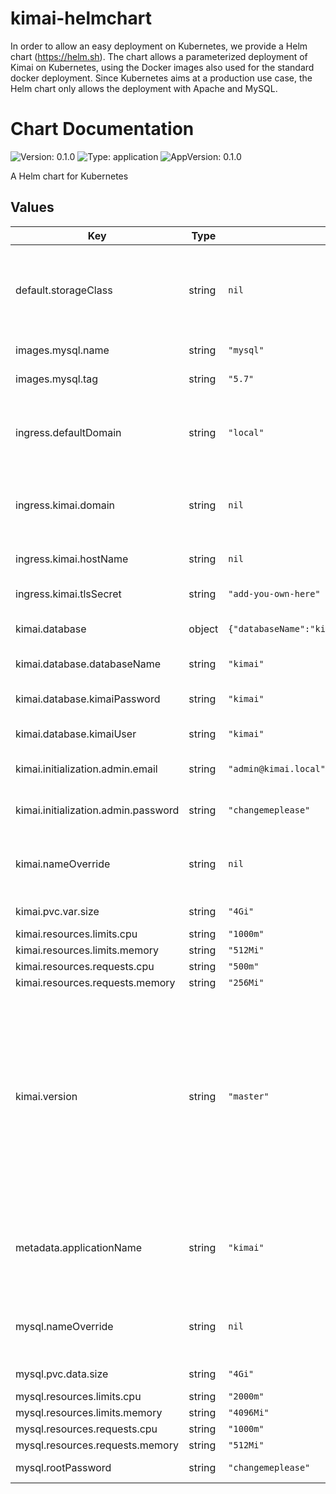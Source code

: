 # kimai-helmchart

In order to allow an easy deployment on Kubernetes, we provide a Helm chart (https://helm.sh). The chart allows a parameterized deployment of Kimai on Kubernetes, using the Docker images also used for the standard docker deployment. Since Kubernetes aims at a production use case, the Helm chart only allows the deployment with Apache and MySQL.

# Chart Documentation

![Version: 0.1.0](https://img.shields.io/badge/Version-0.1.0-informational?style=flat-square) ![Type: application](https://img.shields.io/badge/Type-application-informational?style=flat-square) ![AppVersion: 0.1.0](https://img.shields.io/badge/AppVersion-0.1.0-informational?style=flat-square)

A Helm chart for Kubernetes

## Values

| Key | Type | Default | Description |
|-----|------|---------|-------------|
| default.storageClass | string | `nil` | possibility to override the storage class. If left empty, your default storage class will be used |
| images.mysql.name | string | `"mysql"` | image name for MySQL |
| images.mysql.tag | string | `"5.7"` | image tag for MySQL |
| ingress.defaultDomain | string | `"local"` | default domain for ingress definitions. Can be overridden by the component specific settings |
| ingress.kimai.domain | string | `nil` | optional possibility to declare a specific domain for Kimai |
| ingress.kimai.hostName | string | `nil` | host name for Kimai. Defaults to kimai |
| ingress.kimai.tlsSecret | string | `"add-you-own-here"` | certificate for Kimai |
| kimai.database | object | `{"databaseName":"kimai","kimaiPassword":"kimai","kimaiUser":"kimai"}` | configuration of the database for Kimai |
| kimai.database.databaseName | string | `"kimai"` | MySQL database name for Kimai |
| kimai.database.kimaiPassword | string | `"kimai"` | MySQL database password for Kimai |
| kimai.database.kimaiUser | string | `"kimai"` | MySQL database user for Kimai |
| kimai.initialization.admin.email | string | `"admin@kimai.local"` | email for the superadmin account |
| kimai.initialization.admin.password | string | `"changemeplease"` | password for the superadmin account |
| kimai.nameOverride | string | `nil` | possibility to override the name of the Kimai component |
| kimai.pvc.var.size | string | `"4Gi"` | size for the var pvc for Kimai |
| kimai.resources.limits.cpu | string | `"1000m"` |  |
| kimai.resources.limits.memory | string | `"512Mi"` |  |
| kimai.resources.requests.cpu | string | `"500m"` |  |
| kimai.resources.requests.memory | string | `"256Mi"` |  |
| kimai.version | string | `"master"` | Kimai version. This is used to determine which tag should be used for Kimai itself. If you change this, ensure, that the corresponding tag already exists at Docker Hub. The tag is formed following the pattern `apache-debian-<kimai.version>-prod`. |
| metadata.applicationName | string | `"kimai"` | name for the whole application. Used at different places for labels and naming of components. |
| mysql.nameOverride | string | `nil` | possibility to override the name of the Kimai components |
| mysql.pvc.data.size | string | `"4Gi"` | size for the data pvc for MySQL |
| mysql.resources.limits.cpu | string | `"2000m"` |  |
| mysql.resources.limits.memory | string | `"4096Mi"` |  |
| mysql.resources.requests.cpu | string | `"1000m"` |  |
| mysql.resources.requests.memory | string | `"512Mi"` |  |
| mysql.rootPassword | string | `"changemeplease"` | password for the MySQL root user |
